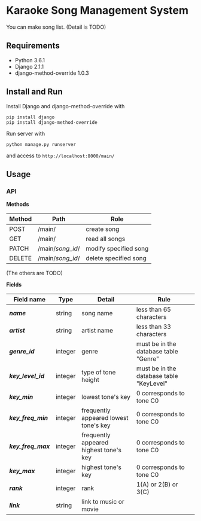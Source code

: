 Karaoke Song Management System
============
You can make song list.
(Detail is TODO)

Requirements
--------
+ Python  3.6.1
+ Django  2.1.1
+ django-method-override  1.0.3

Install and Run
--------

Install Django and django-method-override with

    pip install django
    pip install django-method-override

Run server with

    python manage.py runserver

and access to `http://localhost:8000/main/`

Usage
--------
### API

**Methods**

|Method |Path |Role |
|---|---|---|
| POST | /main/ | create song |
| GET | /main/ | read all songs |
| PATCH | /main/*song_id*/ | modify specified song |
| DELETE | /main/*song_id*/ | delete specified song |

(The others are TODO)

**Fields**

|Field name |Type |Detail |Rule |
|---|---|---|---|
| ***name*** | string | song name | less than 65 characters |
| ***artist*** | string | artist name | less than 33 characters |
| ***genre_id*** | integer | genre | must be in the database table "Genre" |
| ***key_level_id*** | integer | type of tone height | must be in the database table "KeyLevel" |
| ***key_min*** | integer | lowest tone's key | 0 corresponds to tone C0 |
| ***key_freq_min*** | integer | frequently appeared lowest tone's key | 0 corresponds to tone C0 |
| ***key_freq_max*** | integer | frequently appeared highest tone's key | 0 corresponds to tone C0 |
| ***key_max*** | integer | highest tone's key | 0 corresponds to tone C0 |
| ***rank*** | integer | rank | 1(A) or 2(B) or 3(C) |
| ***link*** | string | link to music or movie | |




